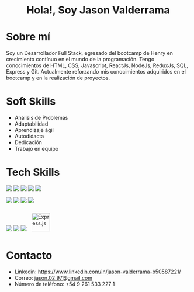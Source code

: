 # <h1 align="center"><b>Hola!, Soy Jason Valderrama </b></h1>

# Sobre mí
Soy un Desarrollador Full Stack, egresado del bootcamp de Henry en crecimiento contínuo en el mundo de la programación. Tengo conocimientos de HTML, CSS, Javascript, ReactJs, NodeJs, ReduxJs, SQL, Express y Git. Actualmente reforzando mis conocimientos adquiridos en el bootcamp y en la realización de proyectos.

# Soft Skills

- Análisis de Problemas
- Adaptabilidad
- Aprendizaje ágil
- Autodidacta
- Dedicación
- Trabajo en equipo

# Tech Skills

<img src="https://img.icons8.com/color/48/000000/html-5--v1.png"/> <img src="https://img.icons8.com/color/48/000000/css3.png"/> <img src="https://img.icons8.com/color/48/000000/redux.png"/> <img src="https://img.icons8.com/color/48/000000/javascript--v1.png"/> <img src="https://img.icons8.com/color/48/null/react-native.png"/>

<img src="https://img.icons8.com/color/48/null/bootstrap.png"/> <img src="https://img.icons8.com/color/48/000000/nodejs.png"/> <img src="https://img.icons8.com/external-tal-revivo-color-tal-revivo/48/null/external-postgre-sql-a-free-and-open-source-relational-database-management-system-logo-color-tal-revivo.png"/> <img src="https://img.icons8.com/color/48/000000/npm.png"/> 

<img src="https://img.icons8.com/color/48/null/visual-studio-code-2019.png"/> <img src="https://img.icons8.com/external-tal-revivo-color-tal-revivo/48/null/external-postman-is-the-only-complete-api-development-environment-logo-color-tal-revivo.png"/> <img src="https://img.icons8.com/color/48/null/git.png"/>
<a href="https://expressjs.com/" target="_blank"><img style="margin: 10px" src="https://profilinator.rishav.dev/skills-assets/express-original-wordmark.svg" alt="Express.js" height="50" /></a> 

# Contacto

- Linkedin: https://www.linkedin.com/in/jason-valderrama-b50587221/
- Correo: jason.02.97@gmail.com
- Número de teléfono: +54 9 261 533 227 1
